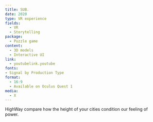 ```yaml
---
title: SUB.
date: 2020
type: VR experience
fields:
  - VR
  - Storytelling
package:
  - Puzzle game
content:
  - 3D models
  - Interactive UI
link:
  - youtubelink.youtube
fonts:
- Signal by Production Type
format:
  - 16:9
  - Available on Oculus Quest 1
media:
  - X
---
```

HighWay compare how the height of your cities condition our feeling of power.